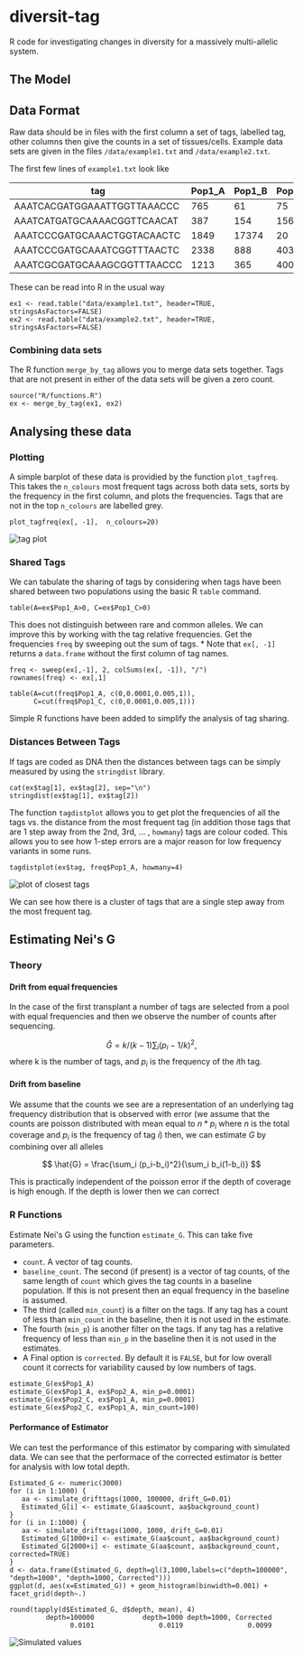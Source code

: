 # diversit-tag


R code for investigating changes in diversity for a massively multi-allelic system. 


## The Model


## Data Format

Raw data should be in files with the first column a set of tags, labelled tag,
other columns then give the counts in a set of tissues/cells.  Example 
data sets are given in the files `/data/example1.txt` and `/data/example2.txt`.

The first few lines of `example1.txt` look like


|            tag            |  Pop1_A | Pop1_B | Pop1_C |
|---------------------------|---------|--------|--------|
|AAATCACGATGGAAATTGGTTAAACCC|   765   |   61   |     75 | 
|AAATCATGATGCAAAACGGTTCAACAT|   387   |  154   |    156 | 
|AAATCCCGATGCAAACTGGTACAACTC|   1849  |17374   |     20 |  
|AAATCCCGATGCAAATCGGTTTAACTC|   2338  |  888   |    403 |  
|AAATCGCGATGCAAAGCGGTTTAACCC|   1213  |  365   |    400 |  


These can be read into R in the usual way

```
ex1 <- read.table("data/example1.txt", header=TRUE, stringsAsFactors=FALSE)
ex2 <- read.table("data/example2.txt", header=TRUE, stringsAsFactors=FALSE)
```

### Combining data sets

The R function `merge_by_tag` allows you to merge data sets 
together.  Tags that are not present in either of the data sets 
will be given a zero count.

```
source("R/functions.R")
ex <- merge_by_tag(ex1, ex2)
```



## Analysing these data

### Plotting

A simple barplot of these data is providied by the function `plot_tagfreq`. This takes the `n_colours` most frequent
tags across both data sets, sorts by the frequency in the first column, and plots the frequencies.  Tags that are not in the top `n_colours` are labelled grey.

```
plot_tagfreq(ex[, -1],  n_colours=20)
```

![tag plot](fig/plot1.png)


### Shared Tags

We can tabulate the sharing of tags by considering when tags 
have been shared between two populations using the basic R `table` command. 
```
table(A=ex$Pop1_A>0, C=ex$Pop1_C>0)
```

This does not distinguish between rare and common alleles.  We can improve this by 
working with the tag relative frequencies.  Get the frequencies 
`freq` by sweeping out the sum of tags.  * Note that `ex[, -1]`  
returns a `data.frame` without the first column of tag names.

```
freq <- sweep(ex[,-1], 2, colSums(ex[, -1]), "/")
rownames(freq) <- ex[,1]

table(A=cut(freq$Pop1_A, c(0,0.0001,0.005,1)),
      C=cut(freq$Pop1_C, c(0,0.0001,0.005,1)))
```

Simple R functions have been added to simplify the analysis of tag sharing.  



### Distances Between Tags

If tags are coded as DNA then the distances between tags can be simply measured by using the `stringdist` library.

```{r}
cat(ex$tag[1], ex$tag[2], sep="\n")
stringdist(ex$tag[1], ex$tag[2])
```

The function `tagdistplot` allows you to get plot the frequencies of 
all the tags vs. the distance from the most frequent tag (in addition those 
tags that are 1 step away from the 2nd, 3rd, ... , `howmany`) tags are colour 
coded.  This allows you to see how 1-step errors are a major 
reason for low frequency variants in some runs.

```
tagdistplot(ex$tag, freq$Pop1_A, howmany=4)
```

![plot of closest tags](fig/closest.png)

We can see how there is a cluster of tags that are a single step 
away from the most frequent tag.

## Estimating Nei's G

### Theory

#### Drift from equal frequencies

In the case of the first transplant a number of tags are selected from 
a pool with equal frequencies and then we observe the number of counts 
after sequencing. 

$$
\hat{G} = k/(k-1)  \sum_i (p_i-1/k)^2,
$$
where k is the number of tags, and $p_i$ is the frequency of the $i$th tag. 

#### Drift from baseline

We assume that the counts we see are a representation of an underlying
tag frequency distribution that is observed with error (we assume that 
the counts are poisson distributed with mean equal to $n*p_i$ where $n$
is the total coverage and $p_i$ is the frequency of tag $i$) then, we can 
estimate $G$ by combining over all alleles

$$
\hat{G} = \frac{\sum_i (p_i-b_i)^2}{\sum_i b_i(1-b_i)}
$$

This is practically independent of the poisson error if the 
depth of coverage is high enough.  If the depth is lower then we
can correct 

### R Functions

Estimate Nei's G using the function `estimate_G`.  This can take five parameters.

* `count`. A vector of tag counts.
* `baseline_count`.  The second (if present) is a vector of tag counts, of the same length of `count` which gives the tag counts in a baseline population.  If this is not 
present then an equal frequency in the baseline is assumed.
* The third (called `min_count`) is a filter on the tags.  If any tag has a count of less
than `min_count` in the baseline, then it is not used in the estimate.
* The fourth (`min_p`) is another filter on the tags.  If any tag has a relative frequency of less than `min_p` in the baseline then it is not used in the estimates.
* A Final option is `corrected`.  By default it is `FALSE`, but for low overall 
count it corrects for variability caused by low numbers of tags.

```{r}
estimate_G(ex$Pop1_A)
estimate_G(ex$Pop1_A, ex$Pop2_A, min_p=0.0001)
estimate_G(ex$Pop2_C, ex$Pop1_A, min_p=0.0001)
estimate_G(ex$Pop2_C, ex$Pop1_A, min_count=100)
```

#### Performance of Estimator

We can test the performance of this estimator by comparing with simulated data.  We can see that the performace of the corrected estimator is better for analysis with low total depth.

```{r}
Estimated_G <- numeric(3000)
for (i in 1:1000) {
   aa <- simulate_drifttags(1000, 100000, drift_G=0.01)
   Estimated_G[i] <- estimate_G(aa$count, aa$background_count)
}
for (i in 1:1000) {
   aa <- simulate_drifttags(1000, 1000, drift_G=0.01)
   Estimated_G[1000+i] <- estimate_G(aa$count, aa$background_count)
   Estimated_G[2000+i] <- estimate_G(aa$count, aa$background_count, corrected=TRUE)
}
d <- data.frame(Estimated_G, depth=gl(3,1000,labels=c("depth=100000", "depth=1000", "depth=1000, Corrected")))
ggplot(d, aes(x=Estimated_G)) + geom_histogram(binwidth=0.001) + facet_grid(depth~.)
```
```
round(tapply(d$Estimated_G, d$depth, mean), 4)
         depth=100000            depth=1000 depth=1000, Corrected 
               0.0101                0.0119                0.0099 
```


![Simulated values](fig/sim.png)

